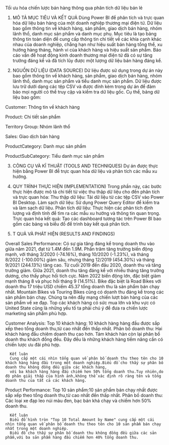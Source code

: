Tối ưu hóa chiến lược bán hàng thông qua phân tích dữ liệu bán lẻ
1. MÔ TẢ MỤC TIÊU VÀ KẾT QUẢ
Dùng Power BI để phân tích và trực quan hóa dữ liệu bán hàng của một doanh nghiệp thương mại điện tử. Dữ liệu bao gồm thông tin về khách hàng, sản phẩm, giao dịch bán hàng, nhóm lãnh thổ, danh mục sản phẩm và danh mục phụ. Mục tiêu là tạo bảng thông tin toàn diện để cung cấp thông tin chi tiết về các khía cạnh khác nhau của doanh nghiệp, chẳng hạn như hiệu suất bán hàng tổng thể, xu hướng hàng tháng, hành vi của khách hàng và hiệu suất sản phẩm. Báo cáo vấn đề hoạt động kinh doanh thương mại điện tử đã có sự tăng trưởng đáng kể và đã tích lũy được một lượng dữ liệu bán hàng đáng kể.

2. NGUỒN DỮ LIỆU (DATA SOURCE)
Dữ liệu được sử dụng trong dự án này bao gồm thông tin về khách hàng, sản phẩm, giao dịch bán hàng, nhóm lãnh thổ, danh mục sản phẩm và tiểu danh mục sản phẩm. Dữ liệu được lưu trữ dưới dạng các tệp CSV và được đính kèm trong dự án để đảm bảo mọi người có thể truy cập và kiểm tra dữ liệu gốc. Cụ thể, bảng dữ liệu bao gồm:

Customer: Thông tin về khách hàng

Product: Chi tiết sản phẩm

Territory Group: Nhóm lãnh thổ

Sales: Giao dịch bán hàng

ProductCategory: Danh mục sản phẩm

ProductSubCategory: Tiểu danh mục sản phẩm

3. CÔNG CỤ VÀ KĨ THUẬT (TOOLS AND TECHNIQUES)
Dự án được thực hiện bằng Power BI để trực quan hóa dữ liệu và phân tích các mẫu xu hướng.

4. QUY TRÌNH THỰC HIỆN (IMPLEMENTATION)
Trong phần này, các bước thực hiện được mô tả chi tiết từ việc thu thập dữ liệu cho đến phân tích và trực quan hóa:
Thu thập dữ liệu: Tải dữ liệu từ các tệp CSV vào Power BI Desktop.
Làm sạch dữ liệu: Sử dụng Power Query Editor để kiểm tra và làm sạch dữ liệu.
Phân tích dữ liệu: Thực hiện các phân tích định lượng và định tính để tìm ra các mẫu xu hướng và thông tin quan trọng.
Trực quan hóa kết quả: Tạo các dashboard tương tác trên Power BI bao gồm các bảng và biểu đồ để trình bày kết quả phân tích.

5. T QUẢ VÀ PHÁT HIỆN (RESULTS AND FINDINGS)

Overall Sales Performance:
Có sự gia tăng đáng kể trong doanh thu vào giữa năm 2021, đạt từ 1.4M đến 1.9M. Phần trăm tăng trưởng biến động mạnh, với tháng 3/2020 (-74.16%), tháng 10/2020 (-1.23%), và tháng 8/2022 (-100.00%) giảm sâu, nhưng tháng 12/2019 (454.30%) và tháng 9/2021 (244.13%) tăng cao.
Từ cuối 2019 đến đầu 2020, doanh thu và tăng trưởng giảm. Giữa 2021, doanh thu tăng đáng kể với nhiều tháng tăng trưởng dương, cho thấy phục hồi tích cực. Năm 2022 biến động lớn, đặc biệt giảm mạnh tháng 8 và phục hồi tháng 9 (14.51%).
Bike đặc biệt là Road Bikes với doanh thu 17 triệu USD chiếm 45.37 tổng doanh thu là sản phẩm bán chạy nhất. Mountain Bikes và Touring Bikes cũng có doanh thu đáng kể trong các sản phẩm bán chạy. Chúng ta nên đẩy mạng chiến lượt bán hàng của các sản phẩm về xe đạp.
Top các khách hàng có sức mua lớn và khu vực có United State cũng là những yếu tố ta phải chú ý để đưa ra chiến lược marketing sản phẩm phù hợp.

Customer Analysis:
Top 10 khách hàng: 10 khách hàng hàng đầu được sắp xếp theo tổng doanh thu,từ cao nhất đến thấp nhất.
Phân bố doanh thu: Hai khách hàng đầu chiêm doanh thu cao hơn. Tám khách hàn còn lại phân bổ doanh thu khách đồng đều. Đây đều là những khách hàng tiềm năng cần có chiến lược ưu đãi phù hợp.

      Kết luận
      Cung cấp một cái nhìn tổng quan về phân bố doanh thu theo tên cho 10 khách hàng hàng đầu trong một doanh nghiệp.Biểu đồ cho thấy sự phân bố doanh thu không đồng đều giữa các khách hàng,
      với ba khách hàng hàng đầu chiếm hơn 50% tổng doanh thu.Tuy nhiên,do độ phân giải thấp của hình ảnh,không thể xác định rõ ràng tên và tổng doanh thu của tất cả các khách hàng.


Product Performance:
Top 10 sản phẩm:10 sản phẩm bán chạy nhất được sắp xếp theo tổng doanh thu,từ cao nhất đến thấp nhất.
Phân bố doanh thu: Các loại xe đạp leo núi màu đen, bạc bán khá chạy và chiếm hơn 50% doanh thu.

      Kết luận
      Biểu đồ hình tròn "Top 10 Total Amount by Name" cung cấp một cái nhìn tổng quan về phân bố doanh thu theo tên cho 10 sản phẩm bán chạy nhất trong một doanh nghiệp.
      Biểu đồ cho thấy sự phân bố doanh thu không đồng đều giữa các sản phẩm,với ba sản phẩm hàng đầu chiếm hơn 40% tổng doanh thu.



